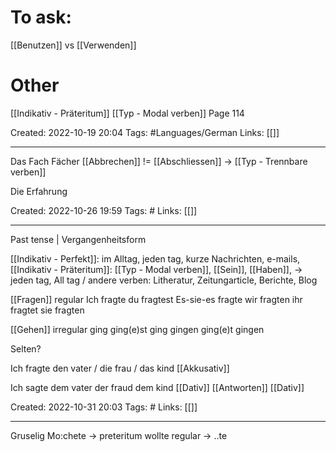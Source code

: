 # To ask:
[[Benutzen]] vs  [[Verwenden]]

# Other
[[Indikativ - Präteritum]] [[Typ - Modal verben]] Page 114


Created: 2022-10-19 20:04
Tags: #Languages/German 
Links: [[]]
___

Das Fach Fächer
[[Abbrechen]] != [[Abschliessen]] -> [[Typ - Trennbare verben]]

Die Erfahrung

Created: 2022-10-26 19:59
Tags: #
Links: [[]]
___

Past tense | Vergangenheitsform

[[Indikativ - Perfekt]]: im Alltag, jeden tag, kurze Nachrichten, e-mails, 
[[Indikativ - Präteritum]]: [[Typ - Modal verben]], [[Sein]], [[Haben]], -> jeden tag, All tag / andere verben: Litheratur, Zeitungarticle, Berichte, Blog

[[Fragen]] regular
Ich fragte
du fragtest
Es-sie-es fragte
wir fragten
ihr fragtet
sie fragten

[[Gehen]] irregular
ging
ging(e)st
ging
gingen
ging(e)t
gingen

Selten?

Ich fragte den vater / die frau / das kind [[Akkusativ]]

Ich sagte dem vater der fraud dem kind [[Dativ]]
[[Antworten]] [[Dativ]]

Created: 2022-10-31 20:03
Tags: #
Links: [[]]
___

Gruselig
Mo:chete -> preteritum wollte 
regular -> ..te
